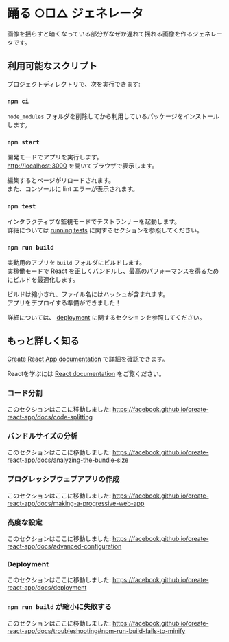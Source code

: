 # 踊る ○□△ ジェネレータ

画像を揺らすと暗くなっている部分がなぜか遅れて揺れる画像を作るジェネレータです。

## 利用可能なスクリプト

プロジェクトディレクトリで、次を実行できます:

### `npm ci`

`node_modules` フォルダを削除してから利用しているパッケージをインストールします。

### `npm start`

開発モードでアプリを実行します。  
[http://localhost:3000](http://localhost:3000) を開いてブラウザで表示します。

編集するとページがリロードされます。  
また、コンソールに lint エラーが表示されます。

### `npm test`

インタラクティブな監視モードでテストランナーを起動します。  
詳細については [running tests](https://facebook.github.io/create-react-app/docs/running-tests) に関するセクションを参照してください。

### `npm run build`

実動用のアプリを `build` フォルダにビルドします。  
実稼働モードで React を正しくバンドルし、最高のパフォーマンスを得るためにビルドを最適化します。

ビルドは縮小され、ファイル名にはハッシュが含まれます。  
アプリをデプロイする準備ができました！

詳細については、 [deployment](https://facebook.github.io/create-react-app/docs/deployment) に関するセクションを参照してください。

## もっと詳しく知る

[Create React App documentation](https://facebook.github.io/create-react-app/docs/getting-started) で詳細を確認できます。

Reactを学ぶには [React documentation](https://reactjs.org/) をご覧ください。

### コード分割

このセクションはここに移動しました: https://facebook.github.io/create-react-app/docs/code-splitting

### バンドルサイズの分析

このセクションはここに移動しました: https://facebook.github.io/create-react-app/docs/analyzing-the-bundle-size

### プログレッシブウェブアプリの作成

このセクションはここに移動しました: https://facebook.github.io/create-react-app/docs/making-a-progressive-web-app

### 高度な設定

このセクションはここに移動しました: https://facebook.github.io/create-react-app/docs/advanced-configuration

### Deployment

このセクションはここに移動しました: https://facebook.github.io/create-react-app/docs/deployment

### `npm run build` が縮小に失敗する

このセクションはここに移動しました: https://facebook.github.io/create-react-app/docs/troubleshooting#npm-run-build-fails-to-minify
